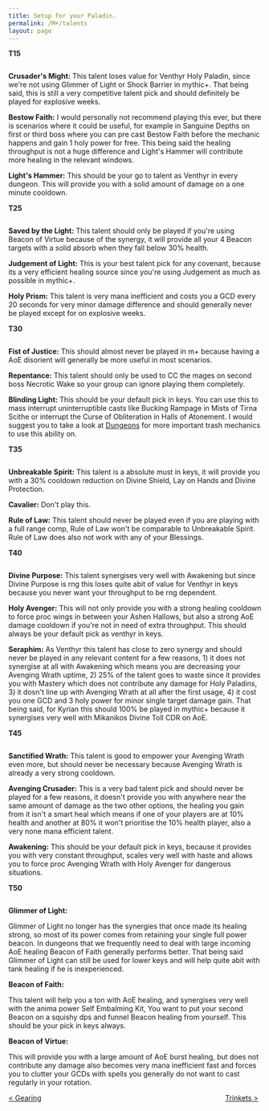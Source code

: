 ```yaml
---
title: Setup for your Paladin.
permalink: /M+/talents
layout: page
---
```


**T15**

<div class="row">
  <div class="column">
    <a href="https://www.wowhead.com/spell=196926/crusaders-might" data-wh-icon-size="medium" data-wowhead="spell=196926"></a>
  </div>
  <div class="column">
    <a href="https://www.wowhead.com/spell=223306/bestow-faith" data-wh-icon-size="medium" data-wowhead="spell=223306"></a>
  </div>
  <div class="column">
    <a href="https://www.wowhead.com/spell=114158/lights-hammer" data-wh-icon-size="medium" data-wowhead="spell=114158"></a>
  </div>
</div>

**Crusader's Might:**
This talent loses value for Venthyr Holy Paladin, since we're not using Glimmer of Light or Shock Barrier in mythic+. That being said, this is still a very competitive talent pick and should definitely be played for explosive weeks.

**Bestow Faith:**
I would personally not recommend playing this ever, but there is scenarios where it could be useful, for example in Sanguine Depths on first or third boss where you can pre cast Bestow Faith before the mechanic happens and gain 1 holy power for free. This being said the healing throughput is not a huge difference and Light's Hammer will contribute more healing in the relevant windows.

**Light's Hammer:**
This should be your go to talent as Venthyr in every dungeon. This will provide you with a solid amount of damage on a one minute cooldown.

**T25**

<div class="row">
  <div class="column">
    <a href="https://www.wowhead.com/spell=157047/saved-by-the-light" data-wh-icon-size="medium" data-wowhead="spell=157047"></a>
  </div>
  <div class="column">
    <a href="https://www.wowhead.com/spell=183778/judgment-of-light" data-wh-icon-size="medium" data-wowhead="spell=183778"></a>
  </div>
  <div class="column">
    <a href="https://www.wowhead.com/spell=114165/holy-prism" data-wh-icon-size="medium" data-wowhead="spell=114165"></a>
  </div>
</div>

**Saved by the Light:**
This talent should only be played if you're using Beacon of Virtue because of the synergy, it will provide all your 4 Beacon targets with a solid absorb when they fall below 30% health.

**Judgement of Light:**
This is your best talent pick for any covenant, because its a very efficient healing source since you're using Judgement as much as possible in mythic+.

**Holy Prism:**
This talent is very mana inefficient and costs you a GCD every 20 seconds for very minor damage difference and should generally never be played except for on explosive weeks.

**T30**

<div class="row">
  <div class="column">
    <a href="https://www.wowhead.com/spell=234299/fist-of-justice" data-wh-icon-size="medium" data-wowhead="spell=234299"></a>
  </div>
  <div class="column">
    <a href="https://www.wowhead.com/spell=20066/repentance" data-wh-icon-size="medium" data-wowhead="spell=20066"></a>
  </div>
  <div class="column">
    <a href="https://www.wowhead.com/spell=115750/blinding-light" data-wh-icon-size="medium" data-wowhead="spell=115750"></a>
  </div>
</div>

**Fist of Justice:**
This should almost never be played in m+ because having a AoE disorient will generally be more useful in most scenarios.

**Repentance:**
This talent should only be used to CC the mages on second boss Necrotic Wake so your group can ignore playing them completely.

**Blinding Light:**
This should be your default pick in keys. You can use this to mass interrupt uninterruptible casts like Bucking Rampage in Mists of Tirna Scithe or interrupt the Curse of Obliteration in Halls of Atonement. I would suggest you to take a look at [Dungeons](/M+/dungeons) for more important trash mechanics to use this ability on.

**T35**

<div class="row">
  <div class="column">
    <a href="https://www.wowhead.com/spell=114154/unbreakable-spirit" data-wh-icon-size="medium" data-wowhead="spell=114154"></a>
  </div>
  <div class="column">
    <a href="https://www.wowhead.com/spell=230332/cavalier" data-wh-icon-size="medium" data-wowhead="spell=230332"></a>
  </div>
  <div class="column">
    <a href="https://www.wowhead.com/spell=214202/rule-of-law" data-wh-icon-size="medium" data-wowhead="spell=214202"></a>
  </div>
</div>

**Unbreakable Spirit:**
This talent is a absolute must in keys, it will provide you with a 30% cooldown reduction on Divine Shield, Lay on Hands and Divine Protection.

**Cavalier:**
Don't play this.

**Rule of Law:**
This talent should never be played even if you are playing with a full range comp, Rule of Law won't be comparable to Unbreakable Spirit. Rule of Law does also not work with any of your Blessings.

**T40**

<div class="row">
  <div class="column">
    <a href="https://www.wowhead.com/spell=223817/divine-purpose" data-wh-icon-size="medium" data-wowhead="spell=223817"></a>
  </div>
  <div class="column">
    <a href="https://www.wowhead.com/spell=105809/holy-avenger" data-wh-icon-size="medium" data-wowhead="spell=105809"></a>
  </div>
  <div class="column">
    <a href="https://www.wowhead.com/spell=152262/seraphim" data-wh-icon-size="medium" data-wowhead="spell=152262"></a>
  </div>
</div>

**Divine Purpose:**
This talent synergises very well with Awakening but since Divine Purpose is rng this loses quite abit of value for Venthyr in keys because you never want your throughput to be rng dependent.

**Holy Avenger:**
This will not only provide you with a strong healing cooldown to force proc wings in between your Ashen Hallows, but also a strong AoE damage cooldown if you're not in need of extra throughput. This should always be your default pick as venthyr in keys.

**Seraphim:**
As Venthyr this talent has close to zero synergy and should never be played in any relevant content for a few reasons, 1) it does not synergise at all with Awakening which means you are decreasing your Avenging Wrath uptime, 2) 25% of the talent goes to waste since it provides you with Mastery which does not contribute any damage for Holy Paladins, 3) it dosn't line up with Avenging Wrath at all after the first usage, 4) it cost you one GCD and 3 holy power for minor single target damage gain. That being said, for Kyrian this should 100% be played in mythic+ because it synergises very well with Mikanikos Divine Toll CDR on AoE.

**T45**

<div class="row">
  <div class="column">
    <a href="https://www.wowhead.com/spell=53376/sanctified-wrath" data-wh-icon-size="medium" data-wowhead="spell=53376"></a>
  </div>
  <div class="column">
    <a href="https://www.wowhead.com/spell=216331/avenging-crusader" data-wh-icon-size="medium" data-wowhead="spell=216331"></a>
  </div>
  <div class="column">
    <a href="https://www.wowhead.com/spell=248033/awakening" data-wh-icon-size="medium" data-wowhead="spell=248033"></a>
  </div>
</div>

**Sanctified Wrath:**
This talent is good to empower your Avenging Wrath even more, but should never be necessary because Avenging Wrath is already a very strong cooldown.

**Avenging Crusader:**
This is a very bad talent pick and should never be played for a few reasons, it doesn't provide you with anywhere near the same amount of damage as the two other options, the healing you gain from it isn't a smart heal which means if one of your players are at 10% health and another at 80% it won't prioritise the 10% health player, also a very none mana efficient talent.

**Awakening:**
This should be your default pick in keys, because it provides you with very constant throughput, scales very well with haste and allows you to force proc Avenging Wrath with Holy Avenger for dangerous situations.

**T50**

<div class="row">
  <div class="column">
    <a href="https://www.wowhead.com/spell=287268/glimmer-of-light" data-wh-icon-size="medium" data-wowhead="spell=287268"></a>
  </div>
  <div class="column">
    <a href="https://www.wowhead.com/spell=156910/beacon-of-faith" data-wh-icon-size="medium" data-wowhead="spell=156910"></a>
  </div>
  <div class="column">
    <a href="https://www.wowhead.com/spell=200025/beacon-of-virtue" data-wh-icon-size="medium" data-wowhead="spell=200025"></a>
  </div>
</div>

**Glimmer of Light:**

Glimmer of Light no longer has the synergies that once made its healing strong, so most of its power comes from retaining your single full power beacon. In dungeons that we frequently need to deal with large incoming AoE healing Beacon of Faith generally performs better. That being said Glimmer of Light can still be used for lower keys and will help quite abit with tank healing if he is inexperienced.

**Beacon of Faith:**

This talent will help you a ton with AoE healing, and synergises very well with the anima power Self Embalming Kit, You want to put your second Beacon on a squishy dps and funnel Beacon healing from yourself. This should be your pick in keys always.

**Beacon of Virtue:**

This will provide you with a large amount of AoE burst healing, but does not contribute any damage also becomes very mana inefficient fast and forces you to clutter your GCDs with spells you generally do not want to cast regularly in your rotation.

<div>
<div style="text-align:left;display: inline-block;width: 49%;">
<a href="/M+/gearing"> < Gearing</a>
</div>
<div style="text-align:right;display: inline-block;width: 49%;">
<a href="/M+/trinkets"> Trinkets ></a>
</div>
</div>
